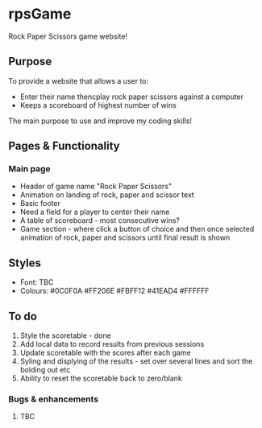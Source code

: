 # rpsGame
Rock Paper Scissors game website!

## Purpose
To provide a website that allows a user to:
- Enter their name thencplay rock paper scissors against a computer
- Keeps a scoreboard of highest number of wins

The main purpose to use and improve my coding skills!

## Pages & Functionality

### Main page

- Header of game name "Rock Paper Scissors"
- Animation on landing of rock, paper and scissor text
- Basic footer
- Need a field for a player to center their name 
- A table of scoreboard - most consecutive wins?
- Game section - where click a button of choice and then once selected animation of rock, paper and scissors until final result is shown

## Styles

- Font: TBC
- Colours: #0C0F0A #FF206E #FBFF12 #41EAD4 #FFFFFF

## To do

1. Style the scoretable - done
2. Add local data to record results from previous sessions
3. Update scoretable with the scores after each game
4. Syling and displying of the results - set over several lines and sort the bolding out etc
5. Ability to reset the scoretable back to zero/blank

### Bugs & enhancements

1. TBC